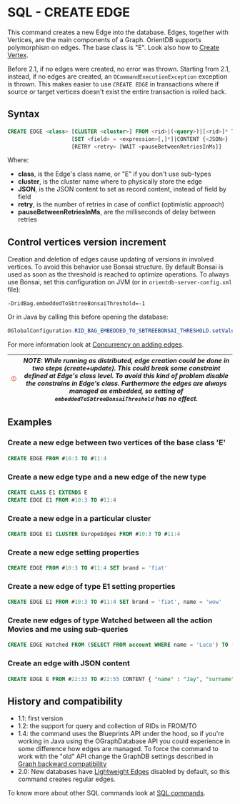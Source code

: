 # SQL - CREATE EDGE

This command creates a new Edge into the database. Edges, together with Vertices, are the main components of a Graph. OrientDB supports polymorphism on edges. The base class is "E". Look also how to [Create Vertex](SQL-Create-Vertex.md). 

Before 2.1, if no edges were created, no error was thrown. Starting from 2.1, instead, if no edges are created, an `OCommandExecutionException` exception is thrown. This makes easier to use `CREATE EDGE` in transactions where if source or target vertices doesn't exist the entire transaction is rolled back.

## Syntax

```sql
CREATE EDGE <class> [CLUSTER <cluster>] FROM <rid>|(<query>)|[<rid>]* TO <rid>|(<query>)|[<rid>]*
                    [SET <field> = <expression>[,]*]|CONTENT {<JSON>}
                    [RETRY <retry> [WAIT <pauseBetweenRetriesInMs]]
```

Where:
- **class**, is the Edge's class name, or "E" if you don't use sub-types
- **cluster**, is the cluster name where to physically store the edge
- **JSON**, is the JSON content to set as record content, instead of field by field
- **retry**, is the number of retries in case of conflict (optimistic approach)
- **pauseBetweenRetriesInMs**, are the milliseconds of delay between retries

## Control vertices version increment
Creation and deletion of edges cause updating of versions in involved vertices. To avoid this behavior use Bonsai structure. By default Bonsai is used as soon as the threshold is reached to optimize operations. To always use Bonsai, set this configuration on JVM (or in `orientdb-server-config.xml` file): 

```
-DridBag.embeddedToSbtreeBonsaiThreshold=-1
``` 
Or in Java by calling this before opening the database:

```java
OGlobalConfiguration.RID_BAG_EMBEDDED_TO_SBTREEBONSAI_THRESHOLD.setValue(-1);
```

For more information look at [Concurrency on adding edges](Concurrency.md#concurrency-on-adding-edges).

| ![NOTE](images/warning.png) | _NOTE: While running as distributed, edge creation could be done in two steps (create+update). This could break some constraint defined at Edge's class level. To avoid this kind of problem disable the constrains in Edge's class. Furthermore the edges are always managed as embedded, so setting of `embeddedToSbtreeBonsaiThreshold` has no effect._ |
|----|----|

## Examples

### Create a new edge between two vertices of the base class 'E'

```sql
CREATE EDGE FROM #10:3 TO #11:4
```

### Create a new edge type and a new edge of the new type

```sql
CREATE CLASS E1 EXTENDS E
CREATE EDGE E1 FROM #10:3 TO #11:4
```

### Create a new edge in a particular cluster

```sql
CREATE EDGE E1 CLUSTER EuropeEdges FROM #10:3 TO #11:4
```

### Create a new edge setting properties

```sql
CREATE EDGE FROM #10:3 TO #11:4 SET brand = 'fiat'
```

### Create a new edge of type E1 setting properties

```sql
CREATE EDGE E1 FROM #10:3 TO #11:4 SET brand = 'fiat', name = 'wow'
```
### Create new edges of type Watched between all the action Movies and me using sub-queries

```sql
CREATE EDGE Watched FROM (SELECT FROM account WHERE name = 'Luca') TO (SELECT FROM movies WHERE type.name = 'action')
```

### Create an edge with JSON content
```sql
CREATE EDGE E FROM #22:33 TO #22:55 CONTENT { "name" : "Jay", "surname" : "Miner" }
```


## History and compatibility

- 1.1: first version
- 1.2: the support for query and collection of RIDs in FROM/TO
- 1.4: the command uses the Blueprints API under the hood, so if you're working in Java using the OGraphDatabase API you could experience in some difference how edges are managed. To force the command to work with the "old" API change the GraphDB settings described in [Graph backward compatibility](SQL-Alter-Database.md#use-graphdb-created-with-releases-before-14)
- 2.0: New databases have [Lightweight Edges](Lightweight-Edges.md) disabled by default, so this command creates regular edges.


To know more about other SQL commands look at [SQL commands](SQL.md).
